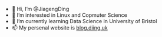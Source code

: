 - 👋 Hi, I’m @JiagengDing
- 👀 I’m interested in Linux and Copmuter Science
- 🌱 I’m currently learning Data Science in University of Bristol
- 📫 My persenal website is [blog.diing.uk](https://blog.diing.uk/en)

<!---
JiagengDing/JiagengDing is a ✨ special ✨ repository because its `README.md` (this file) appears on your GitHub profile.
You can click the Preview link to take a look at your changes.
--->
